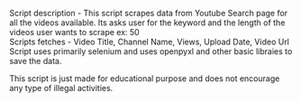 Script description - This script scrapes data from Youtube Search page for all the videos available. Its asks user for the keyword and the length of the videos user wants to scrape ex: 50  
Scripts fetches - Video Title, Channel Name, Views, Upload Date, Video Url
Script uses primarily selenium and uses openpyxl and other basic libraies to save the data. 

This script is just made for educational purpose and does not encourage any type of illegal activities.




